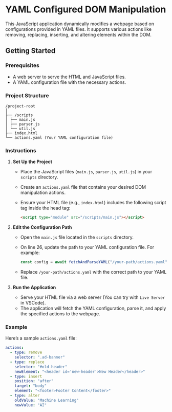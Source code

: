 # YAML Configured DOM Manipulation

This JavaScript application dynamically modifies a webpage based on configurations provided in YAML files. It supports various actions like removing, replacing, inserting, and altering elements within the DOM.

## Getting Started

### Prerequisites

- A web server to serve the HTML and JavaScript files.
- A YAML configuration file with the necessary actions.

### Project Structure

```
/project-root
│
├── /scripts
│ ├── main.js
│ ├── parser.js
│ └── util.js
├── index.html
└── actions.yaml (Your YAML configuration file)
```

### Instructions

1. **Set Up the Project**

   - Place the JavaScript files (`main.js`, `parser.js`, `util.js`) in your `scripts` directory.
   - Create an `actions.yaml` file that contains your desired DOM manipulation actions.
   - Ensure your HTML file (e.g., `index.html`) includes the following script tag inside the head tag:

     ```html
     <script type="module" src="/scripts/main.js"></script>
     ```

2. **Edit the Configuration Path**

   - Open the `main.js` file located in the `scripts` directory.
   - On line 26, update the path to your YAML configuration file. For example:

     ```javascript
     const config = await fetchAndParseYAML("/your-path/actions.yaml");
     ```

   - Replace `/your-path/actions.yaml` with the correct path to your YAML file.

3. **Run the Application**
   - Serve your HTML file via a web server (You can try with `Live Server` in VSCode).
   - The application will fetch the YAML configuration, parse it, and apply the specified actions to the webpage.

### Example

Here’s a sample `actions.yaml` file:

```yaml
actions:
  - type: remove
    selector: ".ad-banner"
  - type: replace
    selector: "#old-header"
    newElement: "<header id='new-header'>New Header</header>"
  - type: insert
    position: "after"
    target: "body"
    element: "<footer>Footer Content</footer>"
  - type: alter
    oldValue: "Machine Learning"
    newValue: "AI"
```

